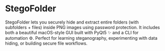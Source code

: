# StegoFolder
StegoFolder lets you securely hide and extract entire folders (with subfolders + files) inside PNG images using password protection. It includes both a beautiful macOS-style GUI built with PyQt5 ✨ and a CLI for automation ⚙️. Perfect for learning steganography, experimenting with data hiding, or building secure file workflows.
